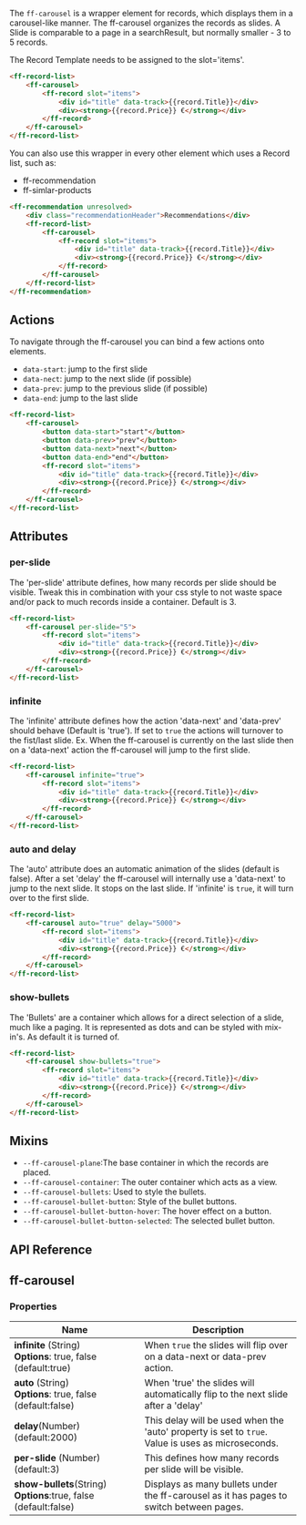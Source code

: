 The `ff-carousel` is a wrapper element for records, which displays them in a carousel-like manner.
The ff-carousel organizes the records as slides. A Slide is comparable to a page in a searchResult, but normally
smaller - 3 to 5 records.

The Record Template needs to be assigned to the slot='items'.
```html
<ff-record-list>
    <ff-carousel>
        <ff-record slot="items">
            <div id="title" data-track>{{record.Title}}</div>
            <div><strong>{{record.Price}} €</strong></div>
        </ff-record>
    </ff-carousel>
</ff-record-list>
```

You can also use this wrapper in every other element which uses a Record list, such as:
* ff-recommendation
* ff-simlar-products

```html
<ff-recommendation unresolved>
    <div class="recommendationHeader">Recommendations</div>
    <ff-record-list>
        <ff-carousel>
            <ff-record slot="items">
                <div id="title" data-track>{{record.Title}}</div>
                <div><strong>{{record.Price}} €</strong></div>
            </ff-record>
        </ff-carousel>
    </ff-record-list>
</ff-recommendation>
``` 

## Actions

 To navigate through the ff-carousel you can bind a few actions onto elements.
 * `data-start`: jump to the first slide
 * `data-nect`: jump to the next slide (if possible)
 * `data-prev`: jump to the previous slide (if possible)
 * `data-end`: jump to the last slide
 
 ```html
 <ff-record-list>
     <ff-carousel>
         <button data-start>"start"</button>
         <button data-prev>"prev"</button>
         <button data-next>"next"</button>
         <button data-end>"end"</button>
         <ff-record slot="items">
             <div id="title" data-track>{{record.Title}}</div>
             <div><strong>{{record.Price}} €</strong></div>
         </ff-record>
     </ff-carousel>
 </ff-record-list>
 ```
 
## Attributes

### per-slide
The 'per-slide' attribute defines, how many records per slide should be visible. Tweak this in combination with your css style to not waste space and/or pack to much records inside a container. Default is 3.
```html
<ff-record-list>
    <ff-carousel per-slide="5">
        <ff-record slot="items">
            <div id="title" data-track>{{record.Title}}</div>
            <div><strong>{{record.Price}} €</strong></div>
        </ff-record>
    </ff-carousel>
</ff-record-list>
```

### infinite
The 'infinite' attribute defines how the action 'data-next' and 'data-prev' should behave (Default is 'true'). 
If set to `true` the actions will turnover to the fist/last slide.
Ex. When the ff-carousel is currently on the last slide then on a 'data-next' action the ff-carousel will jump to the first slide.

```html
<ff-record-list>
    <ff-carousel infinite="true">
        <ff-record slot="items">
            <div id="title" data-track>{{record.Title}}</div>
            <div><strong>{{record.Price}} €</strong></div>
        </ff-record>
    </ff-carousel>
</ff-record-list>
```

### auto and delay
The 'auto' attribute does an automatic animation of the slides (default is false). After a set 'delay' the ff-carousel will internally use a 'data-next' to jump to the next slide.
It stops on the last slide. If 'infinite' is `true`, it will turn over to the first slide.

```html
<ff-record-list>
    <ff-carousel auto="true" delay="5000">
        <ff-record slot="items">
            <div id="title" data-track>{{record.Title}}</div>
            <div><strong>{{record.Price}} €</strong></div>
        </ff-record>
    </ff-carousel>
</ff-record-list>
```

### show-bullets
The 'Bullets' are a container which allows for a direct selection of a slide, much like a paging. It is represented as
dots and can be styled with mix-in's. As default it is turned of.

```html
<ff-record-list>
    <ff-carousel show-bullets="true">
        <ff-record slot="items">
            <div id="title" data-track>{{record.Title}}</div>
            <div><strong>{{record.Price}} €</strong></div>
        </ff-record>
    </ff-carousel>
</ff-record-list>
```

## Mixins
* `--ff-carousel-plane`:The base container in which the records are placed.
* `--ff-carousel-container`: The outer container which acts as a view.
* `--ff-carousel-bullets`: Used to style the bullets.
* `--ff-carousel-bullet-button`: Style of the bullet buttons.
* `--ff-carousel-bullet-button-hover`: The hover effect on a button.
* `--ff-carousel-bullet-button-selected`: The selected bullet button.

## API Reference
## ff-carousel

### Properties

| Name | Description |
| ---- | ----------- |
|**infinite**&nbsp;(String) **Options**:&nbsp;true,&nbsp;false (default:true)| When `true` the slides will flip over on a data-next or data-prev action.|
|**auto**&nbsp;(String) **Options**:&nbsp;true,&nbsp;false (default:false)| When 'true' the slides will automatically flip to the next slide after a 'delay'|
|**delay**(Number) (default:2000)|This delay will be used when the 'auto' property is set to `true`. Value is uses as microseconds.|
|**per-slide** (Number) (default:3)|This defines how many records per slide will be visible.|
|**show-bullets**(String) **Options**:true,&nbsp;false (default:false)|Displays as many bullets under the ff-carousel as it has pages to switch between pages.|